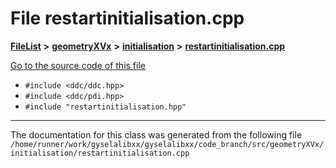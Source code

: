 

# File restartinitialisation.cpp



[**FileList**](files.md) **>** [**geometryXVx**](dir_e51b496b46dd687775e46e0826614574.md) **>** [**initialisation**](dir_cdb336346544d0d5f695f9cdfe73a70e.md) **>** [**restartinitialisation.cpp**](restartinitialisation_8cpp.md)

[Go to the source code of this file](restartinitialisation_8cpp_source.md)



* `#include <ddc/ddc.hpp>`
* `#include <ddc/pdi.hpp>`
* `#include "restartinitialisation.hpp"`


































































------------------------------
The documentation for this class was generated from the following file `/home/runner/work/gyselalibxx/gyselalibxx/code_branch/src/geometryXVx/initialisation/restartinitialisation.cpp`

